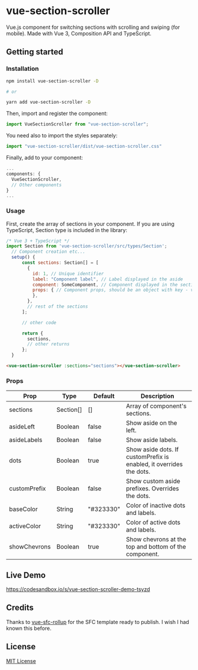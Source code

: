 # vue-section-scroller
Vue.js component for switching sections with scrolling and swiping (for mobile). Made with Vue 3, Composition API and TypeScript. 

## Getting started

### Installation
```bash
npm install vue-section-scroller -D

# or

yarn add vue-section-scroller -D
```
Then, import and register the component:
```js
import VueSectionScroller from "vue-section-scroller";
```
You need also to import the styles separately:
```js
import "vue-section-scroller/dist/vue-section-scroller.css"
```
Finally, add to your component:
```js
...
components: {
  VueSectionScroller,
  // Other components
}
...
```

### Usage
First, create the array of sections in your component. If you are using TypeScript, Section type is included in the library:
```js
/* Vue 3 + TypeScript */
import Section from 'vue-section-scroller/src/types/Section';
  // Component creation etc...
  setup() {
      const sections: Section[] = [
        {
          id: 1, // Unique identifier
          label: "Component label", // Label displayed in the aside
          component: SomeComponent, // Component displayed in the section
          props: { // Component props, should be an object with key - value pairs.
          },
        },
        // rest of the sections
      ];

      // other code

      return {
        sections,
        // other returns
      };
  }
```
```html
<vue-section-scroller :sections="sections"></vue-section-scroller>
```

### Props

| Prop         | Type      | Default   | Description                        |
| ---          | ---       | ---       | ---                                |
| sections     | Section[] | []        | Array of component's sections.     |
| asideLeft    | Boolean   | false     | Show aside on the left.            |
| asideLabels  | Boolean   | false     | Show aside labels.                 |
| dots         | Boolean   | true      | Show aside dots. If customPrefix is enabled, it overrides the dots. |
| customPrefix | Boolean   | false     | Show custom aside prefixes. Overrides the dots. |
| baseColor    | String    | "#323330" | Color of inactive dots and labels. |
| activeColor  | String    | "#323330" | Color of active dots and labels.  |
| showChevrons | Boolean   | true      | Show chevrons at the top and bottom of the component. |

## Live Demo

https://codesandbox.io/s/vue-section-scroller-demo-tsyzd

## Credits
Thanks to [vue-sfc-rollup](https://github.com/team-innovation/vue-sfc-rollup) for the SFC template ready to publish. I wish I had known this before.

## License
[MIT License](https://github.com/SikoraWojciech/vue-section-scroller/blob/master/LICENSE)
